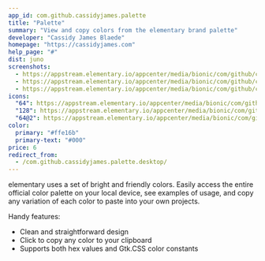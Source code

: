 ```yaml
---
app_id: com.github.cassidyjames.palette
title: "Palette"
summary: "View and copy colors from the elementary brand palette"
developer: "Cassidy James Blaede"
homepage: "https://cassidyjames.com"
help_page: "#"
dist: juno
screenshots:
  - https://appstream.elementary.io/appcenter/media/bionic/com/github/cassidyjames.palette/4CBC0EA970A9E5B3FA3FD92324437F4F/screenshots/image-1_orig.png
  - https://appstream.elementary.io/appcenter/media/bionic/com/github/cassidyjames.palette/4CBC0EA970A9E5B3FA3FD92324437F4F/screenshots/image-2_orig.png
  - https://appstream.elementary.io/appcenter/media/bionic/com/github/cassidyjames.palette/4CBC0EA970A9E5B3FA3FD92324437F4F/screenshots/image-3_orig.png
icons:
  "64": https://appstream.elementary.io/appcenter/media/bionic/com/github/cassidyjames.palette/4CBC0EA970A9E5B3FA3FD92324437F4F/icons/64x64/com.github.cassidyjames.palette_com.github.cassidyjames.palette.png
  "128": https://appstream.elementary.io/appcenter/media/bionic/com/github/cassidyjames.palette/4CBC0EA970A9E5B3FA3FD92324437F4F/icons/128x128/com.github.cassidyjames.palette_com.github.cassidyjames.palette.png
  "64@2": https://appstream.elementary.io/appcenter/media/bionic/com/github/cassidyjames.palette/4CBC0EA970A9E5B3FA3FD92324437F4F/icons/64x64@2/com.github.cassidyjames.palette_com.github.cassidyjames.palette.png
color:
  primary: "#ffe16b"
  primary-text: "#000"
price: 6
redirect_from:
  - /com.github.cassidyjames.palette.desktop/
---
```


<p>elementary uses a set of bright and friendly colors. Easily access the entire official color palette on your local device, see examples of usage, and copy any variation of each color to paste into your own projects.</p>
<p>Handy features:</p>
<ul>
  <li>Clean and straightforward design</li>
  <li>Click to copy any color to your clipboard</li>
  <li>Supports both hex values and Gtk.CSS color constants</li>
</ul>